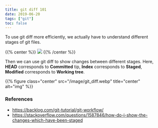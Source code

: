 ```yaml
---
title: git diff 101
date: 2019-06-20
tags: ["git"]
toc: false
---
```


To use git diff more efficiently, we actually have to understand different stages of git files.

<!--more-->

{{% center %}}
![](/image/stages_of_git_files.webp)
{{% /center %}}

Then we can use git diff to show changes between different stages. Here, **HEAD** corresponds to **Committed** tip, **Index** corresponds to **Staged**, **Modified** corresponds to **Working tree**.

{{% figure class="center" src="/image/git_diff.webp" title="center" alt="img" %}}

### References

* <https://backlog.com/git-tutorial/git-workflow/>
* <https://stackoverflow.com/questions/1587846/how-do-i-show-the-changes-which-have-been-staged>
